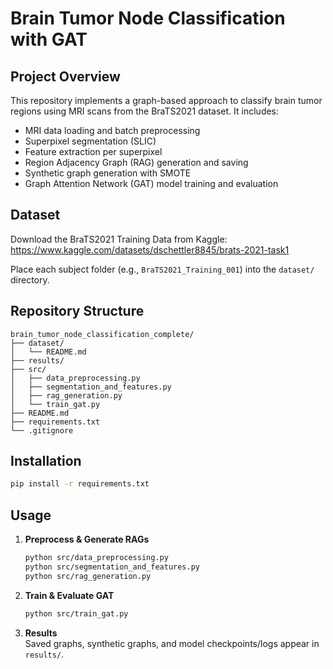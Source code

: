 # Brain Tumor Node Classification with GAT

## Project Overview
This repository implements a graph-based approach to classify brain tumor regions using MRI scans from the BraTS2021 dataset. It includes:
- MRI data loading and batch preprocessing
- Superpixel segmentation (SLIC)
- Feature extraction per superpixel
- Region Adjacency Graph (RAG) generation and saving
- Synthetic graph generation with SMOTE
- Graph Attention Network (GAT) model training and evaluation

## Dataset
Download the BraTS2021 Training Data from Kaggle:
https://www.kaggle.com/datasets/dschettler8845/brats-2021-task1

Place each subject folder (e.g., `BraTS2021_Training_001`) into the `dataset/` directory.

## Repository Structure
```
brain_tumor_node_classification_complete/
├── dataset/
│   └── README.md
├── results/
├── src/
│   ├── data_preprocessing.py
│   ├── segmentation_and_features.py
│   ├── rag_generation.py
│   └── train_gat.py
├── README.md
├── requirements.txt
└── .gitignore
```

## Installation
```bash
pip install -r requirements.txt
```

## Usage
1. **Preprocess & Generate RAGs**  
   ```bash
   python src/data_preprocessing.py
   python src/segmentation_and_features.py
   python src/rag_generation.py
   ```

2. **Train & Evaluate GAT**  
   ```bash
   python src/train_gat.py
   ```
3. **Results**  
   Saved graphs, synthetic graphs, and model checkpoints/logs appear in `results/`.  
